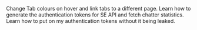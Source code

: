 Change Tab colours on hover and link tabs to a different page.
Learn how to generate the authentication tokens for SE API and fetch chatter statistics.
Learn how to put on my authentication tokens without it being leaked.

